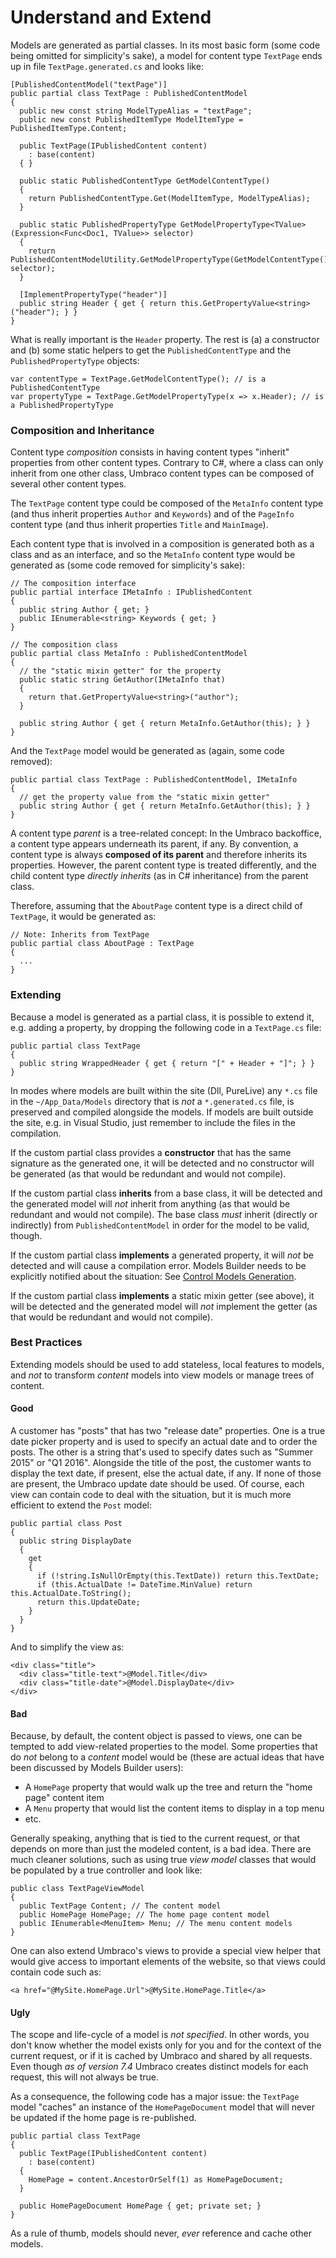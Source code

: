 # Understand and Extend

Models are generated as partial classes. In its most basic form (some code being omitted for simplicity's sake), a model for content type `TextPage` ends up in file `TextPage.generated.cs` and looks like:

    [PublishedContentModel("textPage")]
    public partial class TextPage : PublishedContentModel
    {
      public new const string ModelTypeAlias = "textPage";
      public new const PublishedItemType ModelItemType = PublishedItemType.Content;
      
      public TextPage(IPublishedContent content)
        : base(content)
      { }

      public static PublishedContentType GetModelContentType()
      {
        return PublishedContentType.Get(ModelItemType, ModelTypeAlias);
      }
      
      public static PublishedPropertyType GetModelPropertyType<TValue>(Expression<Func<Doc1, TValue>> selector)
      {
        return PublishedContentModelUtility.GetModelPropertyType(GetModelContentType(), selector);
      }

      [ImplementPropertyType("header")]
      public string Header { get { return this.GetPropertyValue<string>("header"); } }
    }

What is really important is the `Header` property. The rest is (a) a constructor and (b) some static helpers to get the `PublishedContentType` and the `PublishedPropertyType` objects:

    var contentType = TextPage.GetModelContentType(); // is a PublishedContentType
    var propertyType = TextPage.GetModelPropertyType(x => x.Header); // is a PublishedPropertyType

### Composition and Inheritance

Content type _composition_ consists in having content types "inherit" properties from other content types. Contrary to C#, where a class can only inherit from one other class, Umbraco content types can be composed of several other content types.

The `TextPage` content type could be composed of the `MetaInfo` content type (and thus inherit properties `Author` and `Keywords`) and of the `PageInfo` content type (and thus inherit properties `Title` and `MainImage`).

Each content type that is involved in a composition is generated both as a class and as an interface, and so the `MetaInfo` content type would be generated as (some code removed for simplicity's sake):


    // The composition interface
    public partial interface IMetaInfo : IPublishedContent
    {
      public string Author { get; }
      public IEnumerable<string> Keywords { get; }
    }

    // The composition class
    public partial class MetaInfo : PublishedContentModel
    {
      // the "static mixin getter" for the property
      public static string GetAuthor(IMetaInfo that)
      {
        return that.GetPropertyValue<string>("author");
      }
      
      public string Author { get { return MetaInfo.GetAuthor(this); } }
    }

And the `TextPage` model would be generated as (again, some code removed):

    public partial class TextPage : PublishedContentModel, IMetaInfo
    {
      // get the property value from the "static mixin getter"
      public string Author { get { return MetaInfo.GetAuthor(this); } }
    }

A content type _parent_ is a tree-related concept: In the Umbraco backoffice, a content type appears underneath its parent, if any. By convention, a content type is always **composed of its parent** and therefore inherits its properties. However, the parent content type is treated differently, and the child content type _directly inherits_ (as in C# inheritance) from the parent class.

Therefore, assuming that the `AboutPage` content type is a direct child of `TextPage`, it would be generated as:


    // Note: Inherits from TextPage
    public partial class AboutPage : TextPage
    {
      ...
    }

### Extending

Because a model is generated as a partial class, it is possible to extend it, e.g. adding a property, by dropping the following code in a `TextPage.cs` file:

    public partial class TextPage
    {
      public string WrappedHeader { get { return "[" + Header + "]"; } }
    }

In modes where models are built within the site (Dll, PureLive) any `*.cs` file in the `~/App_Data/Models` directory that is _not_ a `*.generated.cs` file, is preserved and compiled alongside the models. If models are built outside the site, e.g. in Visual Studio, just remember to include the files in the compilation.

If the custom partial class provides a **constructor** that has the same signature as the generated one, it will be detected and no constructor will be generated (as that would be redundant and would not compile).

If the custom partial class **inherits** from a base class, it will be detected and the generated model will _not_ inherit from anything (as that would be redundant and would not compile). The base class _must_ inherit (directly or indirectly) from `PublishedContentModel` in order for the model to be valid, though.

If the custom partial class **implements** a generated property, it will _not_ be detected and will cause a compilation error. Models Builder needs to be explicitly notified about the situation: See [Control Models Generation](Control-Generation.md).

If the custom partial class **implements** a static mixin getter (see above), it will be detected and the generated model will _not_ implement the getter (as that would be redundant and would not compile).

### Best Practices

Extending models should be used to add stateless, local features to models, and _not_ to transform _content_ models into view models or manage trees of content.

#### Good

A customer has "posts" that has two "release date" properties. One is a true date picker property and is used to specify an actual date and to order the posts. The other is a string that's used to specify dates such as "Summer 2015" or "Q1 2016". Alongside the title of the post, the customer wants to display the text date, if present, else the actual date, if any. If none of those are present, the Umbraco update date should be used. Of course, each view can contain code to deal with the situation, but it is much more efficient to extend the `Post` model:

    public partial class Post
    {
      public string DisplayDate
      {
        get
        {
          if (!string.IsNullOrEmpty(this.TextDate)) return this.TextDate;
          if (this.ActualDate != DateTime.MinValue) return this.ActualDate.ToString();
          return this.UpdateDate;
        }
      }
    }

And to simplify the view as:

    <div class="title">
      <div class="title-text">@Model.Title</div>
      <div class="title-date">@Model.DisplayDate</div>
    </div>

#### Bad

Because, by default, the content object is passed to views, one can be tempted to add view-related properties to the model. Some properties that do _not_ belong to a _content_ model would be (these are actual ideas that have been discussed by Models Builder users):

* A `HomePage` property that would walk up the tree and return the "home page" content item
* A `Menu` property that would list the content items to display in a top menu
* etc.

Generally speaking, anything that is tied to the current request, or that depends on more than just the modeled content, is a bad idea. There are much cleaner solutions, such as using true _view model_ classes that would be populated by a true controller and look like:

    public class TextPageViewModel
    {
      public TextPage Content; // The content model
      public HomePage HomePage; // The home page content model
      public IEnumerable<MenuItem> Menu; // The menu content models
    }

One can also extend Umbraco's views to provide a special view helper that would give access to important elements of the website, so that views could contain code such as:

    <a href="@MySite.HomePage.Url">@MySite.HomePage.Title</a>

#### Ugly

The scope and life-cycle of a model is _not specified_. In other words, you don't know whether the model exists only for you and for the context of the current request, or if it is cached by Umbraco and shared by all requests. Even though _as of version 7.4_ Umbraco creates distinct models for each request, this will not always be true.

As a consequence, the following code has a major issue: the `TextPage` model "caches" an instance of the `HomePageDocument` model that will never be updated if the home page is re-published.

    public partial class TextPage
    {
      public TextPage(IPublishedContent content)
        : base(content)
      {
        HomePage = content.AncestorOrSelf(1) as HomePageDocument;
      }
      
      public HomePageDocument HomePage { get; private set; }
    }

As a rule of thumb, models should never, *ever* reference and cache other models.
